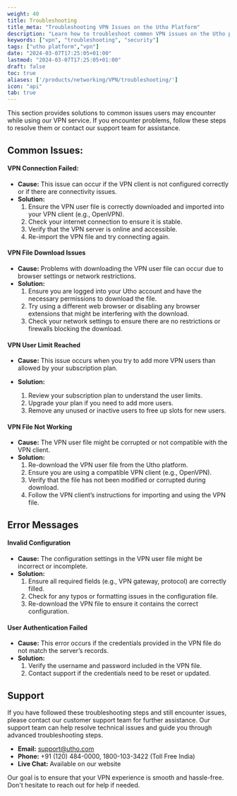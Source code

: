 ```yaml
---
weight: 40
title: Troubleshooting
title_meta: "Troubleshooting VPN Issues on the Utho Platform"
description: "Learn how to troubleshoot common VPN issues on the Utho platform, ensuring seamless VPN deployment and management."
keywords: ["vpn", "troubleshooting", "security"]
tags: ["utho platform","vpn"]
date: "2024-03-07T17:25:05+01:00"
lastmod: "2024-03-07T17:25:05+01:00"
draft: false
toc: true
aliases: ['/products/networking/VPN/troubleshooting/']
icon: "api"
tab: true
---
```

This section provides solutions to common issues users may encounter while using our VPN service. If you encounter problems, follow these steps to resolve them or contact our support team for assistance.

## Common Issues:

#### VPN Connection Failed:

* **Cause:** This issue can occur if the VPN client is not configured correctly or if there are connectivity issues.
* **Solution:**
  1. Ensure the VPN user file is correctly downloaded and imported into your VPN client (e.g., OpenVPN).
  2. Check your internet connection to ensure it is stable.
  3. Verify that the VPN server is online and accessible.
  4. Re-import the VPN file and try connecting again.

#### VPN File Download Issues

* **Cause:** Problems with downloading the VPN user file can occur due to browser settings or network restrictions.
* **Solution:**
  1. Ensure you are logged into your Utho account and have the necessary permissions to download the file.
  2. Try using a different web browser or disabling any browser extensions that might be interfering with the download.
  3. Check your network settings to ensure there are no restrictions or firewalls blocking the download.

#### VPN User Limit Reached

* **Cause:** This issue occurs when you try to add more VPN users than allowed by your subscription plan.
* **Solution:**

  1. Review your subscription plan to understand the user limits.
  2. Upgrade your plan if you need to add more users.
  3. Remove any unused or inactive users to free up slots for new users.

#### VPN File Not Working

* **Cause:** The VPN user file might be corrupted or not compatible with the VPN client.
* **Solution:**
  1. Re-download the VPN user file from the Utho platform.
  2. Ensure you are using a compatible VPN client (e.g., OpenVPN).
  3. Verify that the file has not been modified or corrupted during download.
  4. Follow the VPN client’s instructions for importing and using the VPN file.

## Error Messages


#### Invalid Configuration

* **Cause:** The configuration settings in the VPN user file might be incorrect or incomplete.
* **Solution:**
  1. Ensure all required fields (e.g., VPN gateway, protocol) are correctly filled.
  2. Check for any typos or formatting issues in the configuration file.
  3. Re-download the VPN file to ensure it contains the correct configuration.

#### User Authentication Failed

* **Cause:** This error occurs if the credentials provided in the VPN file do not match the server’s records.
* **Solution:**
  1. Verify the username and password included in the VPN file.
  2. Contact support if the credentials need to be reset or updated.


## Support

If you have followed these troubleshooting steps and still encounter issues, please contact our customer support team for further assistance. Our support team can help resolve technical issues and guide you through advanced troubleshooting steps.

* **Email:** [support@utho.com](support@utho.com)
* **Phone:**  +91 (120) 484-0000, 1800-103-3422 (Toll Free India)
* **Live Chat:** Available on our website

Our goal is to ensure that your VPN experience is smooth and hassle-free. Don't hesitate to reach out for help if needed.
